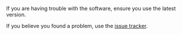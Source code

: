 If you are having trouble with the software, ensure you use the latest version.

If you believe you found a problem, use the [issue tracker](../../issues).
